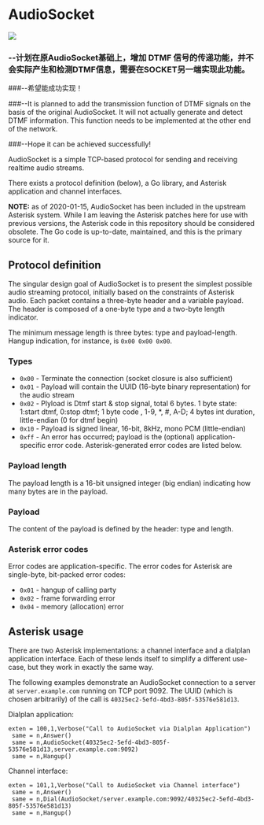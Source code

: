 # AudioSocket

[![](https://godoc.org/github.com/CyCoreSystems/audiosocket?status.svg)](http://godoc.org/github.com/CyCoreSystems/audiosocket)

### --计划在原AudioSocket基础上，增加 DTMF 信号的传递功能，并不会实际产生和检测DTMF信息，需要在SOCKET另一端实现此功能。

###--希望能成功实现！

###--It is planned to add the transmission function of DTMF signals on the basis of the original AudioSocket. It will not actually generate and detect DTMF information. This function needs to be implemented at the other end of the network.

###--Hope it can be achieved successfully!

AudioSocket is a simple TCP-based protocol for sending and receiving realtime
audio streams.

There exists a protocol definition (below), a Go library, and Asterisk
application and channel interfaces.

**NOTE:**  as of 2020-01-15, AudioSocket has been included in the upstream Asterisk
system.  While I am leaving the Asterisk patches here for use with previous
versions, the Asterisk code in this repository should be considered obsolete.
The Go code is up-to-date, maintained, and this is the primary source for it.

## Protocol definition

The singular design goal of AudioSocket is to present the simplest possible
audio streaming protocol, initially based on the constraints of Asterisk audio.
Each packet contains a three-byte header and a variable payload.  The header is
composed of a one-byte type and a two-byte length indicator.

The minimum message length is three bytes:  type and payload-length.  Hangup
indication, for instance, is `0x00 0x00 0x00`.

### Types

  - `0x00` - Terminate the connection (socket closure is also sufficient)
  - `0x01` - Payload will contain the UUID (16-byte binary representation) for the audio stream
  - `0x02` - Plyload is Dtmf start & stop signal, total 6 bytes. 1 byte state: 1:start dtmf, 0:stop dtmf; 1 byte code , 1-9, *, #, A-D; 
  4 bytes int duration, little-endian (0 for dtmf begin)
  - `0x10` - Payload is signed linear, 16-bit, 8kHz, mono PCM (little-endian)
  - `0xff` - An error has occurred; payload is the (optional)
    application-specific error code.  Asterisk-generated error codes are listed
    below.

### Payload length

The payload length is a 16-bit unsigned integer (big endian) indicating how many bytes are
in the payload.

### Payload

The content of the payload is defined by the header: type and length.

### Asterisk error codes

Error codes are application-specific.  The error codes for Asterisk are
single-byte, bit-packed error codes:

  - `0x01` - hangup of calling party
  - `0x02` - frame forwarding error
  - `0x04` - memory (allocation) error

## Asterisk usage

There are two Asterisk implementations: a channel interface and a dialplan
application interface.  Each of these lends itself to simplify a different
use-case, but they work in exactly the same way.

The following examples demonstrate an AudioSocket connection to a server at
`server.example.com` running on TCP port 9092.  The UUID (which is chosen
arbitrarily) of the call is `40325ec2-5efd-4bd3-805f-53576e581d13`.

Dialplan application:

```
exten = 100,1,Verbose("Call to AudioSocket via Dialplan Application")
 same = n,Answer()
 same = n,AudioSocket(40325ec2-5efd-4bd3-805f-53576e581d13,server.example.com:9092)
 same = n,Hangup()
```

Channel interface:

```
exten = 101,1,Verbose("Call to AudioSocket via Channel interface")
 same = n,Answer()
 same = n,Dial(AudioSocket/server.example.com:9092/40325ec2-5efd-4bd3-805f-53576e581d13)
 same = n,Hangup()
```

